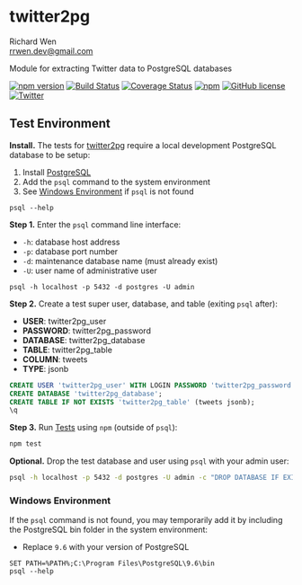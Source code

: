 # twitter2pg

Richard Wen  
rrwen.dev@gmail.com  

Module for extracting Twitter data to PostgreSQL databases

[![npm version](https://badge.fury.io/js/twitter2pg.svg)](https://badge.fury.io/js/twitter2pg)
[![Build Status](https://travis-ci.org/rrwen/rrwen/twitter2pg.svg?branch=master)](https://travis-ci.org/rrwen/twitter2pg)
[![Coverage Status](https://coveralls.io/repos/github/rrwen/twitter2pg/badge.svg?branch=master)](https://coveralls.io/github/rrwen/twitter2pg?branch=master)
[![npm](https://img.shields.io/npm/dt/twitter2pg.svg)](https://www.npmjs.com/package/twitter2pg)
[![GitHub license](https://img.shields.io/github/license/rrwen/twitter2pg.svg)](https://github.com/rrwen/twitter2pg/blob/master/LICENSE)
[![Twitter](https://img.shields.io/twitter/url/https/github.com/rrwen/twitter2pg.svg?style=social)](https://twitter.com/intent/tweet?text=Module%20for%20extracting%20Twitter%20data%20to%20PostgreSQL%20databases:%20https%3A%2F%2Fgithub.com%2Frrwen%2Ftwitter2pg%20%23nodejs%20%23npm)

## Test Environment

**Install.** The tests for [twitter2pg]() require a local development PostgreSQL database to be setup:

1. Install [PostgreSQL](https://www.npmjs.com/package/twitter2pg)
2. Add the `psql` command to the system environment
3. See [Windows Environment](#windows-environment) if `psql` is not found

```
psql --help
```

**Step 1.** Enter the `psql` command line interface:

* `-h`: database host address
* `-p`: database port number
* `-d`: maintenance database name (must already exist)
* `-U`: user name of administrative user

```
psql -h localhost -p 5432 -d postgres -U admin
```

**Step 2.** Create a test super user, database, and table (exiting `psql` after): 

* **USER**: twitter2pg_user
* **PASSWORD**: twitter2pg_password
* **DATABASE**: twitter2pg_database
* **TABLE**: twitter2pg_table
* **COLUMN**: tweets
* **TYPE**: jsonb

```sql
CREATE USER 'twitter2pg_user' WITH LOGIN PASSWORD 'twitter2pg_password' SUPERUSER;
CREATE DATABASE 'twitter2pg_database';
CREATE TABLE IF NOT EXISTS 'twitter2pg_table' (tweets jsonb);
\q
```

**Step 3.** Run [Tests](../README.md#tests) using `npm` (outside of `psql`):

```sh
npm test
```

**Optional.** Drop the test database and user using `psql` with your admin user:

```sh
psql -h localhost -p 5432 -d postgres -U admin -c "DROP DATABASE IF EXISTS twitter2pg_database; DROP USER IF EXISTS twitter2pg_user;"
```

### Windows Environment

If the `psql` command is not found, you may temporarily add it by including the PostgreSQL bin folder in the system environment:

* Replace `9.6` with your version of PostgreSQL

```
SET PATH=%PATH%;C:\Program Files\PostgreSQL\9.6\bin
psql --help
```
